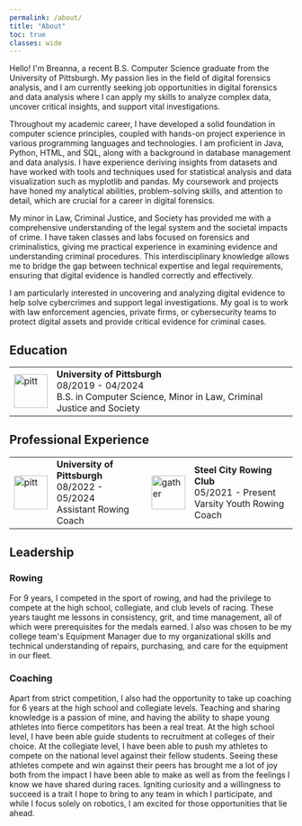 ```yaml
---
permalink: /about/
title: "About"
toc: true
classes: wide
---
```


Hello! I'm Breanna, a recent B.S. Computer Science graduate from the University of Pittsburgh. My passion lies in the field of digital forensics analysis, and I am currently seeking job opportunities in digital forensics and data analysis where I can apply my skills to analyze complex data, uncover critical insights, and support vital investigations.

Throughout my academic career, I have developed a solid foundation in computer science principles, coupled with hands-on project experience in various programming languages and technologies. I am proficient in Java, Python, HTML, and SQL, along with a background in database management and data analysis. I have experience deriving insights from datasets and have worked with tools and techniques used for statistical analysis and data visualization such as myplotlib and pandas. My coursework and projects have honed my analytical abilities, problem-solving skills, and attention to detail, which are crucial for a career in digital forensics.

My minor in Law, Criminal Justice, and Society has provided me with a comprehensive understanding of the legal system and the societal impacts of crime. I have taken classes and labs focused on forensics and criminalistics, giving me practical experience in examining evidence and understanding criminal procedures. This interdisciplinary knowledge allows me to bridge the gap between technical expertise and legal requirements, ensuring that digital evidence is handled correctly and effectively.

I am particularly interested in uncovering and analyzing digital evidence to help solve cybercrimes and support legal investigations. My goal is to work with law enforcement agencies, private firms, or cybersecurity teams to protect digital assets and provide critical evidence for criminal cases.

## Education

<table>
  <tbody>
    <tr>
      <td style="border-bottom-width:0;"><img src="{{site.baseurl}}/assets/images/Pitt.png" alt="pitt" width="60"></td>
      <td style="border-bottom-width:0;">
        <strong>University of Pittsburgh</strong> <br> 08/2019 - 04/2024 <br> B.S. in Computer Science, Minor in Law, Criminal Justice and Society
      </td>
    </tr>
  </tbody>
</table>


## Professional Experience

<table>
  <tbody>
    <tr>
      <td style="border-bottom-width:0;"><img src="{{site.baseurl}}/assets/images/Pitt.png" alt="pitt" width="60"></td>
      <td style="border-bottom-width:0;">
      <strong>University of Pittsburgh</strong> <br> 08/2022 - 05/2024 <br> Assistant Rowing Coach</td>
      <td style = "border-bottom-width:0;"><img src="{{site.baseurl}}/assets/images/gather.png" alt="gather" width="60"></td>
      <td style = "border-bottom-width:0;">
      <strong>Steel City Rowing Club</strong> <br> 05/2021 - Present <br> Varsity Youth Rowing Coach</td>
    </tr>
  </tbody>
</table>

## Leadership

### Rowing
For 9 years, I competed in the sport of rowing, and had the privilege to compete at the high school, collegiate, and club levels of racing. These years taught me lessons in consistency, grit, and time management, all of which were prerequisites for the medals earned. I also was chosen to be my college team's Equipment Manager due to my organizational skills and technical understanding of repairs, purchasing, and care for the equipment in our fleet. 

### Coaching
Apart from strict competition, I also had the opportunity to take up coaching for 6 years at the high school and collegiate levels. Teaching and sharing knowledge is a passion of mine, and having the ability to shape young athletes into fierce competitors has been a real treat. At the high school level, I have been able guide students to recruitment at colleges of their choice. At the collegiate level, I have been able to push my athletes to compete on the national level against their fellow students. Seeing these athletes compete and win against their peers has brought me a lot of joy both from the impact I have been able to make as well as from the feelings I know we have shared during races. Igniting curiosity and a willingness to succeed is a trait I hope to bring to any team in which I participate, and while I focus solely on robotics, I am excited for those opportunities that lie ahead.
 
